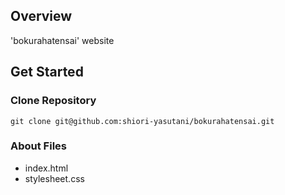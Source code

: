 ## Overview
'bokurahatensai' website

## Get Started
### Clone Repository
```
git clone git@github.com:shiori-yasutani/bokurahatensai.git
```

### About Files
- index.html
- stylesheet.css
